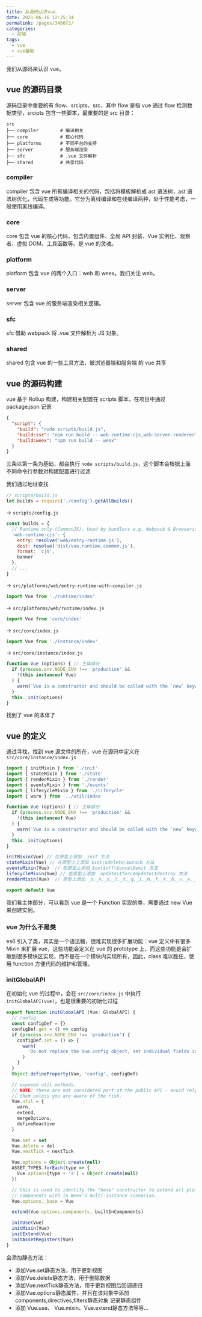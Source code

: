 ```yaml
---
title: 从源码认识vue
date: 2021-06-16 12:25:34
permalink: /pages/34b6f2/
categories:
  - 前端
tags:
  - vue
  - vue基础
---
```

我们从源码来认识 vue。

## vue 的源码目录
源码目录中重要的有 flow、srcipts、src，其中 flow 是指 vue 通过 flow 检测数据类型，srcipts 包含一些脚本，最重要的是 src 目录：
```
src
├── compiler        # 编译相关
├── core            # 核心代码
├── platforms       # 不同平台的支持
├── server          # 服务端渲染
├── sfc             # .vue 文件解析
├── shared          # 共享代码
```

### compiler
compiler 包含 vue 所有编译相关的代码，包括将模板解析成 ast 语法树，ast 语法树优化，代码生成等功能。它分为离线编译和在线编译两种，处于性能考虑，一般使用离线编译。

### core
core 包含 vue 的核心代码，包含内置组件、全局 API 封装、Vue 实例化、观察者、虚拟 DOM、工具函数等。是 vue 的灵魂。

### platform
platform 包含 vue 的两个入口：web 和 weex。我们关注 web。

### server
server 包含 vue 的服务端渲染相关逻辑。

### sfc
sfc 借助 webpack 将 .vue 文件解析为 JS 对象。

### shared
shared 包含 vue 的一些工具方法，被浏览器端和服务端 的 vue 共享

## vue 的源码构建
vue 基于 Rollup 构建，构建相关配置在 scripts 脚本，在项目中通过 package.json 记录
```json
{
  "script": {
    "build": "node scripts/build.js",
    "build:ssr": "npm run build -- web-runtime-cjs,web-server-renderer",
    "build:weex": "npm run build -- weex"
  }
}
```
三条以第一条为基础，都会执行 `node scripts/build.js`，这个脚本会根据上面不同命令行参数对构建配置进行过滤

我们通过地址查找
```js
// scripts/build.js
let builds = require('./config').getAllBuilds()
```
-> `scripts/config.js`
```js
const builds = {
  // Runtime only (CommonJS). Used by bundlers e.g. Webpack & Browserify
  'web-runtime-cjs': {
    entry: resolve('web/entry-runtime.js'),
    dest: resolve('dist/vue.runtime.common.js'),
    format: 'cjs',
    banner
  },
  // ...
}
```
-> `src/platforms/web/entry-runtime-with-compiler.js`
```js
import Vue from './runtime/index'
```
-> `src/platforms/web/runtime/index.js`
```js
import Vue from 'core/index'
```
-> `src/core/index.js`
```js
import Vue from './instance/index'
```
-> `src/core/instance/index.js`
```js
function Vue (options) { // 主体部分
  if (process.env.NODE_ENV !== 'production' &&
    !(this instanceof Vue)
  ) {
    warn('Vue is a constructor and should be called with the `new` keyword')
  }
  this._init(options)
}
```
找到了 vue 的本体了

## vue 的定义
通过寻找，找到 vue 源文件的所在，vue 在源码中定义在 `src/core/instance/index.js`

```js
import { initMixin } from './init'
import { stateMixin } from './state'
import { renderMixin } from './render'
import { eventsMixin } from './events'
import { lifecycleMixin } from './lifecycle'
import { warn } from '../util/index'

function Vue (options) { // 主体部分
  if (process.env.NODE_ENV !== 'production' &&
    !(this instanceof Vue)
  ) {
    warn('Vue is a constructor and should be called with the `new` keyword')
  }
  this._init(options)
}

initMixin(Vue) // 在原型上添加 _init 方法
stateMixin(Vue) // 在原型上上添加 $set\$delete\$wtach 方法
eventsMixin(Vue)  // 在原型上添加 $on\$off\$once\$emit 方法
lifecycleMixin(Vue) // 在原型上添加 _update\$forceUpdate\$destroy 方法
renderMixin(Vue)  // 原型上添加 _o,_n,_s,_l,_t,_q,_i,_m,_f,_k,_b,_v,_e,_u,_g,$nextTick,_render方法

export default Vue
```

我们看主体部分，可以看到 vue 是一个 Function 实现的类，需要通过 new Vue 来创建实例。

### vue 为什么不是类
es6 引入了类，其实是一个语法糖，很难实现很多扩展功能：vue 定义中有很多 Mixin 来扩展 vue，这些功能会定义在 vue 的 prototype 上，而这些功能是会扩散到很多模块区实现，而不是在一个模块内实现所有，因此，class 难以胜任，使用 function 方便代码的维护和管理。

### initGlobalAPI
在初始化 vue 的过程中，会在 `src/core/index.js` 中执行 `initGlobalAPI(vue)`，也是很重要的初始化过程
```js
export function initGlobalAPI (Vue: GlobalAPI) {
  // config
  const configDef = {}
  configDef.get = () => config
  if (process.env.NODE_ENV !== 'production') {
    configDef.set = () => {
      warn(
        'Do not replace the Vue.config object, set individual fields instead.'
      )
    }
  }
  Object.defineProperty(Vue, 'config', configDef)

  // exposed util methods.
  // NOTE: these are not considered part of the public API - avoid relying on
  // them unless you are aware of the risk.
  Vue.util = {
    warn,
    extend,
    mergeOptions,
    defineReactive
  }

  Vue.set = set
  Vue.delete = del
  Vue.nextTick = nextTick

  Vue.options = Object.create(null)
  ASSET_TYPES.forEach(type => {
    Vue.options[type + 's'] = Object.create(null)
  })

  // this is used to identify the "base" constructor to extend all plain-object
  // components with in Weex's multi-instance scenarios.
  Vue.options._base = Vue

  extend(Vue.options.components, builtInComponents)

  initUse(Vue)
  initMixin(Vue)
  initExtend(Vue)
  initAssetRegisters(Vue)
}
```
会添加静态方法：
- 添加Vue.set静态方法，用于更新视图
- 添加Vue.delete静态方法，用于删除数据
- 添加Vue.nextTick静态方法，用于更新视图后回调递归
- 添加Vue.options静态属性，并且在该对象中添加components,directives,filters静态对象 记录静态组件
- 添加 Vue.use、 Vue.mixin、Vue.extend静态方法等等...
